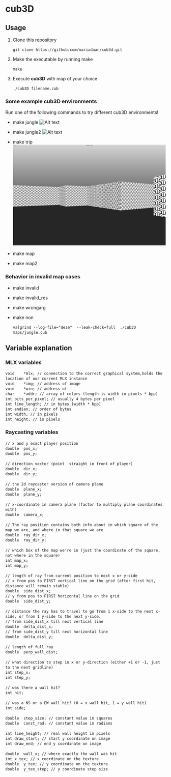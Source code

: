 
# cub3D

## Usage
1. Clone this repository
   ```console
   git clone https://github.com/mariadaan/cub3d.git
   ```
2. Make the executable by running make
   ```console
   make
   ```
3. Execute **cub3D** with map of your choice
   ```console
   ./cub3D filename.cub
   ```

### Some example cub3D environments
Run one of the following commands to try different cub3D environments! 
- make jungle
![Alt text](/pics/jungle.png "Jungle")

- make jungle2
![Alt text](/pics/jungle2.png "Jungle 2")

- make trip
![Alt text](/pics/trip.png "Trip")

- make map

- make map2

### Behavior in invalid map cases
- make invalid
- make invalid_res
- make wrongarg
- make non

   ```console
   valgrind --log-file="deze"  --leak-check=full  ./cub3D maps/jungle.cub
   ```

## Variable explanation

### MLX variables 
	void	*mlx; // connection to the correct graphical system,holds the location of our current MLX instance
	void	*img; // address of image
	void	*win; // address of
	char	*addr; // array of colors (length is width in pixels * bpp)
	int	bits_per_pixel; // usually 4 bytes per pixel
	int	line_length; // in bytes (width * bpp)
	int	endian; // order of bytes
	int	width; // in pixels
	int	height; // in pixels

### Raycasting variables 
	// x and y exact player position
	double	pos_x;
	double	pos_y;

	// direction vector (point	straight in front of player)
	double	dir_x;
	double	dir_y;

	// the 2d raycaster version of camera plane
	double	plane_x;
	double	plane_y;

	// x-coordinate in camera plane (factor to multiply plane coordinates with)
	double	camera_x;

	// The ray position contains both info about in which square of the map we are, and where in that square we are
	double	ray_dir_x;
	double	ray_dir_y;

	// which box of the map we're in (just the coordinate of the square, not where in the square)
	int	map_x;
	int	map_y;

	// length of ray from current position to next x or y-side
	// x from pos to FIRST vertical line on the grid (after first hit, distance will remain stable)
	double	side_dist_x;
	// y from pos to FIRST horizontal line on the grid
	double	side_dist_y;

	// distance the ray has to travel to go from 1 x-side to the next x-side, or from 1 y-side to the next y-side.
	// from side_dist_x till next vertical line
	double	delta_dist_x;
	// from side_dist_y till next horizontal line
	double	delta_dist_y;

	// length of full ray
	double	perp_wall_dist;

	// what direction to step in x or y-direction (either +1 or -1, just to the next gridline)
	int	step_x;
	int	step_y;

	// was there a wall hit?
	int	hit;

	// was a NS or a EW wall hit? (0 = x wall hit, 1 = y wall hit)
	int	side;

	double	step_size; // constant value in squares
	double	const_rad; // constant value in radians

	int	line_height; // real wall height in pixels
	int	draw_start; // start y coordinate on image
	int	draw_end; // end y coordinate on image

	double	wall_x; // where exactly the wall was hit
	int	x_tex; // x coordinate on the texture
	double	y_tex; // y coordinate on the texture
	double	y_tex_step; // y coordinate step size
